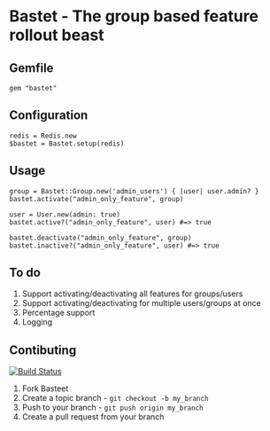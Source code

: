 # Bastet - The group based feature rollout beast

## Gemfile

    gem "bastet"

## Configuration

    redis = Redis.new
    $bastet = Bastet.setup(redis)

## Usage

    group = Bastet::Group.new('admin_users') { |user| user.admin? }
    bastet.activate("admin_only_feature", group)

    user = User.new(admin: true)
    bastet.active?("admin_only_feature", user) #=> true

    bastet.deactivate("admin_only_feature", group)
    bastet.inactive?("admin_only_feature", user) #=> true

## To do

1. Support activating/deactivating all features for groups/users
2. Support activating/deactivating for multiple users/groups at once
3. Percentage support
4. Logging

## Contibuting

[![Build Status](https://secure.travis-ci.org/itsmeduncan/bastet.png)](http://travis-ci.org/itsmeduncan/bastet)

1. Fork Basteet
2. Create a topic branch - `git checkout -b my_branch`
3. Push to your branch - `git push origin my_branch`
4. Create a pull request from your branch

